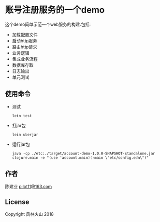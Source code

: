 # 账号注册服务的一个demo

这个demo简单示范一个web服务的构建.包括:
* 加载配置文件
* 启动http服务
* 路由http请求
* 业务逻辑
* 集成业务流程
* 数据库存取
* 日志输出
* 单元测试

## 使用命令
* 测试
    ```
    lein test
    ```
* 打jar包
    ```
    lein uberjar
    ```
* 运行jar包
    ```
    java -cp ./etc:./target/account-demo-1.0.0-SNAPSHOT-standalone.jar clojure.main -e "(use 'account.main)(-main \"etc/config.edn\")"
    ```

## 作者

陈建业
pilot11@163.com

## License
Copyright 风林火山 2018
